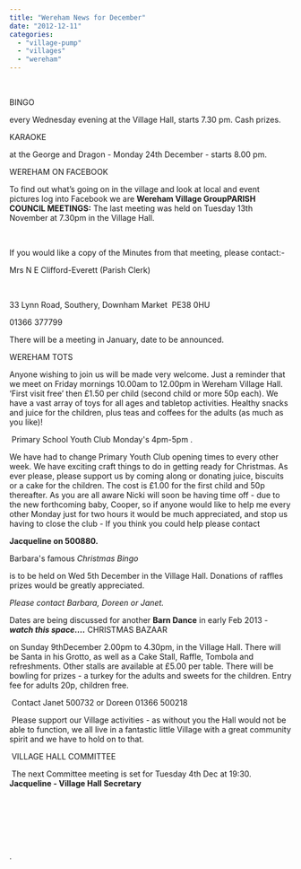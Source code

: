 ```yaml
---
title: "Wereham News for December"
date: "2012-12-11"
categories: 
  - "village-pump"
  - "villages"
  - "wereham"
---
```


 

BINGO

every Wednesday evening at the Village Hall, starts 7.30 pm. Cash prizes.

KARAOKE

at the George and Dragon - Monday 24th December - starts 8.00 pm.

WEREHAM ON FACEBOOK

To find out what’s going on in the village and look at local and event pictures log into Facebook we are **Wereham Village GroupPARISH COUNCIL MEETINGS:** The last meeting was held on Tuesday 13th November at 7.30pm in the Village Hall.

 

If you would like a copy of the Minutes from that meeting, please contact:-

Mrs N E Clifford-Everett (Parish Clerk)

 

33 Lynn Road, Southery, Downham Market  PE38 0HU

01366 377799

There will be a meeting in January, date to be announced.

WEREHAM TOTS

Anyone wishing to join us will be made very welcome. Just a reminder that we meet on Friday mornings 10.00am to 12.00pm in Wereham Village Hall. ‘First visit free’ then £1.50 per child (second child or more 50p each). We have a vast array of toys for all ages and tabletop activities. Healthy snacks and juice for the children, plus teas and coffees for the adults (as much as you like)!

 Primary School Youth Club Monday's 4pm-5pm .

We have had to change Primary Youth Club opening times to every other week. We have exciting craft things to do in getting ready for Christmas. As ever please, please support us by coming along or donating juice, biscuits or a cake for the children. The cost is £1.00 for the first child and 50p thereafter. As you are all aware Nicki will soon be having time off - due to the new forthcoming baby, Cooper, so if anyone would like to help me every other Monday just for two hours it would be much appreciated, and stop us having to close the club - If you think you could help please contact

**Jacqueline on 500880.**

Barbara's famous _Christmas Bingo_

is to be held on Wed 5th December in the Village Hall. Donations of raffles prizes would be greatly appreciated.

_Please contact Barbara, Doreen or Janet._

Dates are being discussed for another **Barn Dance** in early Feb 2013 - **_watch this space...._** CHRISTMAS BAZAAR

on Sunday 9thDecember 2.00pm to 4.30pm, in the Village Hall. There will be Santa in his Grotto, as well as a Cake Stall, Raffle, Tombola and refreshments. Other stalls are available at £5.00 per table. There will be bowling for prizes - a turkey for the adults and sweets for the children. Entry fee for adults 20p, children free.

 Contact Janet 500732 or Doreen 01366 500218

 Please support our Village activities - as without you the Hall would not be able to function, we all live in a fantastic little Village with a great community spirit and we have to hold on to that.

 VILLAGE HALL COMMITTEE

 The next Committee meeting is set for Tuesday 4th Dec at 19:30. **Jacqueline - Village Hall Secretary**

　

 

　

.
